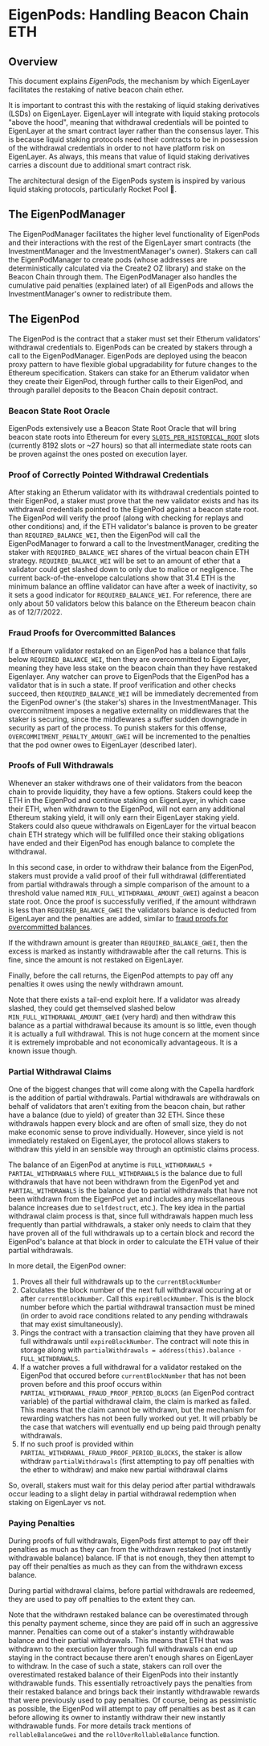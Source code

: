 
# EigenPods: Handling Beacon Chain ETH

## Overview

This document explains *EigenPods*, the mechanism by which EigenLayer facilitates the restaking of native beacon chain ether.

It is important to contrast this with the restaking of liquid staking derivatives (LSDs) on EigenLayer. EigenLayer will integrate with liquid staking protocols "above the hood", meaning that withdrawal credentials will be pointed to EigenLayer at the smart contract layer rather than the consensus layer. This is because liquid staking protocols need their contracts to be in possession of the withdrawal credentials in order to not have platform risk on EigenLayer. As always, this means that value of liquid staking derivatives carries a discount due to additional smart contract risk.

The architectural design of the EigenPods system is inspired by various liquid staking protocols, particularly Rocket Pool 🚀.

## The EigenPodManager

The EigenPodManager facilitates the higher level functionality of EigenPods and their interactions with the rest of the EigenLayer smart contracts (the InvestmentManager and the InvestmentManager's owner). Stakers can call the EigenPodManager to create pods (whose addresses are deterministically calculated via the Create2 OZ library) and stake on the Beacon Chain through them. The EigenPodManager also handles the cumulative paid penalties (explained later) of all EigenPods and allows the InvestmentManager's owner to redistribute them. 

## The EigenPod

The EigenPod is the contract that a staker must set their Etherum validators' withdrawal credentials to. EigenPods can be created by stakers through a call to the EigenPodManager. EigenPods are deployed using the beacon proxy pattern to have flexible global upgradability for future changes to the Ethereum specification. Stakers can stake for an Etherum validator when they create their EigenPod, through further calls to their EigenPod, and through parallel deposits to the Beacon Chain deposit contract.

### Beacon State Root Oracle

EigenPods extensively use a Beacon State Root Oracle that will bring beacon state roots into Ethereum for every [`SLOTS_PER_HISTORICAL_ROOT`](https://github.com/ethereum/consensus-specs/blob/dev/specs/phase0/beacon-chain.md#time-parameters) slots (currently 8192 slots or ~27 hours) so that all intermediate state roots can be proven against the ones posted on execution layer.

### Proof of Correctly Pointed Withdrawal Credentials

After staking an Etherum validator with its withdrawal credentials pointed to their EigenPod, a staker must prove that the new validator exists and has its withdrawal credentials pointed to the EigenPod against a beacon state root. The EigenPod will verify the proof (along with checking for replays and other conditions) and, if the ETH validator's balance is proven to be greater than `REQUIRED_BALANCE_WEI`, then the EigenPod will call the EigenPodManager to forward a call to the InvestmentManager, crediting the staker with `REQUIRED_BALANCE_WEI` shares of the virtual beacon chain ETH strategy. `REQUIRED_BALANCE_WEI` will be set to an amount of ether that a validator could get slashed down to only due to malice or negligence. The current back-of-the-envelope calculations show that 31.4 ETH is the minimum balance an offline validator can have after a week of inactivity, so it sets a good indicator for `REQUIRED_BALANCE_WEI`. For reference, there are only about 50 validators below this balance on the Ethereum beacon chain as of 12/7/2022.

### Fraud Proofs for Overcommitted Balances

If a Ethereum validator restaked on an EigenPod has a balance that falls below `REQUIRED_BALANCE_WEI`, then they are overcommitted to EigenLayer, meaning they have less stake on the beacon chain than they have restaked Eigenlayer. Any watcher can prove to EigenPods that the EigenPod has a validator that is in such a state. If proof verification and other checks succeed, then `REQUIRED_BALANCE_WEI` will be immediately decremented from the EigenPod owner's (the staker's) shares in the InvestmentManager. This overcommitment imposes a negative externality on middlewares that the staker is securing, since the middlewares a suffer sudden downgrade in security as part of the process. To punish stakers for this offense, `OVERCOMMITMENT_PENALTY_AMOUNT_GWEI` will be incremented to the penalties that the pod owner owes to EigenLayer (described later).

### Proofs of Full Withdrawals

Whenever an staker withdraws one of their validators from the beacon chain to provide liquidity, they have a few options. Stakers could keep the ETH in the EigenPod and continue staking on EigenLayer, in which case their ETH, when withdrawn to the EigenPod, will not earn any additional Ethereum staking yield, it will only earn their EigenLayer staking yield. Stakers could also queue withdrawals on EigenLayer for the virtual beacon chain ETH strategy which will be fullfilled once their staking obligations have ended and their EigenPod has enough balance to complete the withdrawal.

In this second case, in order to withdraw their balance from the EigenPod, stakers must provide a valid proof of their full withdrawal (differentiated from partial withdrawals through a simple comparison of the amount to a threshold value named `MIN_FULL_WITHDRAWAL_AMOUNT_GWEI`) against a beacon state root. Once the proof is successfully verified, if the amount withdrawn is less than `REQUIRED_BALANCE_GWEI` the validators balance is deducted from EigenLayer and the penalties are added, similar to [fraud proofs for overcommitted balances](https://github.com/Layr-Labs/eignlayr-contracts/edit/update-eigenpod-withdrawals/docs/EigenPods.md#fraud-proofs-for-overcommitted-balances). 

If the withdrawn amount is greater than `REQUIRED_BALANCE_GWEI`, then the excess is marked as instantly withdrawable after the call returns. This is fine, since the amount is not restaked on EigenLayer.

Finally, before the call returns, the EigenPod attempts to pay off any penalties it owes using the newly withdrawn amount.

Note that there exists a tail-end exploit here. If a validator was already slashed, they could get themselved slashed below `MIN_FULL_WITHDRAWAL_AMOUNT_GWEI` (very hard) and then withdraw this balance as a partial withdrawal because its amount is so little, even though it is actually a full withdrawal. This is not huge concern at the moment since it is extremely improbable and not economically advantageous. It is a known issue though.

### Partial Withdrawal Claims

One of the biggest changes that will come along with the Capella hardfork is the addition of partial withdrawals. Partial withdrawals are withdrawals on behalf of validators that aren't exiting from the beacon chain, but rather have a balance (due to yield) of greater than 32 ETH. Since these withdrawals happen every block and are often of small size, they do not make economic sense to prove individually. However, since yield is not immediately restaked on EigenLayer, the protocol allows stakers to withdraw this yield in an sensible way through an optimistic claims process. 

The balance of an EigenPod at anytime is `FULL_WITHDRAWALS + PARTIAL_WITHDRAWALS` where `FULL_WITHDRAWALS` is the balance due to full withdrawals that have not been withdrawn from the EigenPod yet and `PARTIAL_WITHDRAWALS`  is the balance due to partial withdrawals that have not been withdrawn from the EigenPod yet and includes any miscellaneous balance increases due to `selfdestruct`, etc.). The key idea in the partial withdrawal claim process is that, since full withdrawals happen much less frequently than partial withdrawals, a staker only needs to claim that they have proven all of the full withdrawals up to a certain block and record the EigenPod's balance at that block in order to calculate the ETH value of their partial withdrawals. 

In more detail, the EigenPod owner:
1. Proves all their full withdrawals up to the `currentBlockNumber`
2. Calculates the block number of the next full withdrawal occuring at or after `currentBlockNumber`. Call this `expireBlockNumber`.  This is the block number before which the partial withdrawal transaction must be mined (in order to avoid race conditions related to any pending withdrawals that may exist simultaneously).
3. Pings the contract with a transaction claiming that they have proven all full withdrawals until `expireBlockNumber`. The contract will note this in storage along with `partialWithdrawals = address(this).balance - FULL_WITHDRAWALS`.
4. If a watcher proves a full withdrawal for a validator restaked on the EigenPod that occured before `currentBlockNumber` that has not been proven before and this proof occurs within `PARTIAL_WITHDRAWAL_FRAUD_PROOF_PERIOD_BLOCKS` (an EigenPod contract variable) of the partial withdrawal claim, the claim is marked as failed. This means that the claim cannot be withdrawn, but the mechanism for rewarding watchers has not been fully worked out yet. It will prbably be the case that watchers will eventually end up being paid through penalty withdrawals.
5. If no such proof is provided within `PARTIAL_WITHDRAWAL_FRAUD_PROOF_PERIOD_BLOCKS`, the staker is allow withdraw `partialWithdrawals` (first attempting to pay off penalties with the ether to withdraw) and make new partial withdrawal claims

So, overall, stakers must wait for this delay period after partial withdrawals occur leading to a slight delay in partial withdrawal redemption when staking on EigenLayer vs not.

### Paying Penalties

During proofs of full withdrawals, EigenPods first attempt to pay off their penalties as much as they can from the withdrawn restaked (not instantly withdrawable balance) balance. IF that is not enough, they then attempt to pay off their penalties as much as they can from the withdrawn excess balance.

During partial withdrawal claims, before partial withdrawals are redeemed, they are used to pay off penalties to the extent they can.

Note that the withdrawn restaked balance can be overestimated through this penalty payment scheme, since they are paid off in such an aggressive manner. Penalties can come out of a staker's instantly withdrawable balance and their partial withdrawals. This means that ETH that was withdrawn to the execution layer through full withdrawals can end up staying in the contract because there aren't enough shares on EigenLayer to withdraw. In the case of such a state, stakers can roll over the overestimated restaked balance of their EigenPods into their instantly withdrawable funds. This essentially retroactively pays the penalties from their restaked balance and brings back their instantly withdrawable rewards that were previously used to pay penalties. Of course, being as pessimistic as possible, the EigenPod will attempt to pay off penalties as best as it can before allowing its owner to instantly withdraw their new instantly withdrawable funds. For more details track mentions of `rollableBalanceGwei` and the `rollOverRollableBalance` function.
